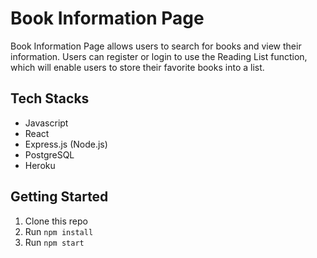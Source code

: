 # Book Information Page

Book Information Page allows users to search for books and view their information. Users can register or login to use the Reading List function, which will enable users to store their favorite books into a list.

## Tech Stacks

- Javascript
- React
- Express.js (Node.js)
- PostgreSQL
- Heroku

## Getting Started

1. Clone this repo
2. Run `npm install`
3. Run `npm start`


